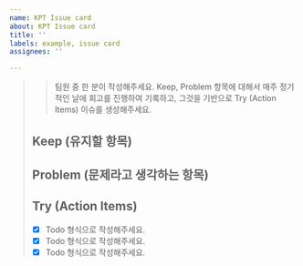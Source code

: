 ```yaml
---
name: KPT Issue card
about: KPT Issue card
title: ''
labels: example, issue card
assignees: ''

---
```


> > 팀원 중 한 분이 작성해주세요.
> > Keep, Problem 항목에 대해서 매주 정기적인 날에 회고를 진행하여 기록하고, 그것을 기반으로 Try (Action Items)  이슈를 생성해주세요.
> 
> ## Keep (유지할 항목)
> 
> ## Problem (문제라고 생각하는 항목)
> 
> ## Try (Action Items)
> * [x]  Todo 형식으로 작성해주세요.
> * [x]  Todo 형식으로 작성해주세요.
> * [x]  Todo 형식으로 작성해주세요.
